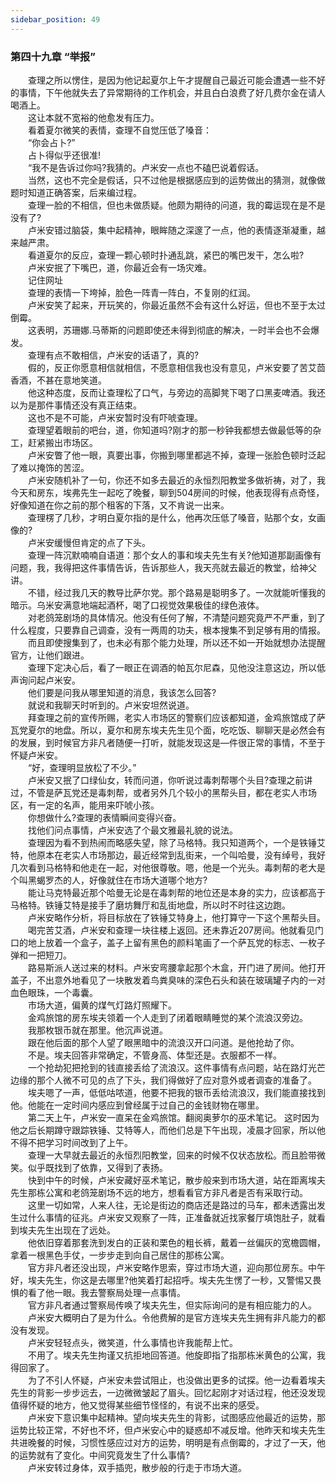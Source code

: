 ```yaml
---
sidebar_position: 49
---
```

### 第四十九章 “举报”  


　　查理之所以愣住，是因为他记起夏尔上午才提醒自己最近可能会遭遇一些不好的事情，下午他就失去了异常期待的工作机会，并且白白浪费了好几费尔金在请人喝酒上。  
　　这让本就不宽裕的他愈发有压力。  
　　看着夏尔微笑的表情，查理不自觉压低了嗓音：  
　　“你会占卜?”  
　　占卜得似乎还很准!  
　　“我不是告诉过你吗?我猜的。卢米安一点也不磕巴说着假话。  
　　当然，这也不完全是假话，只不过他是根据感应到的运势做出的猜测，就像做题时知道正确答案，后来编过程。  
　　查理一脸的不相信，但也未做质疑。他颇为期待的问道，我的霉运现在是不是没有了?  
　　卢米安错过脑袋，集中起精神，眼眸随之深邃了一点，他的表情逐渐凝重，越来越严肃。  
　　看道夏尔的反应，查理一颗心顿时扑通乱跳，紧巴的嘴巴发干，怎么啦?  
　　卢米安抿了下嘴巴，道，你最近会有一场灾难。  
　　记住网址  
　　查理的表情一下垮掉，脸色一阵青一阵白，不复刚的红润。  
　　卢米安笑了起来，开玩笑的，你最近虽然不会有这什么好运，但也不至于太过倒霉。  
　　这表明，苏珊娜.马蒂斯的问题即使还未得到彻底的解决，一时半会也不会爆发。  
　　查理有点不敢相信，卢米安的话语了，真的?  
　　假的，反正你愿意相信就相信，不愿意相信我也没有意见，卢米安要了苦艾茴香酒，不甚在意地笑道。  
　　他这种态度，反而让查理松了口气，与旁边的高脚凳下喝了口黑麦啤酒。我还以为是那件事情还没有真正结束。  
　　这也不是不可能，卢米安暂时没有吓唬查理。  
　　查理望着眼前的吧台，道，你知道吗?刚才的那一秒钟我都想去做最低等的杂工，赶紧搬出市场区。  
　　卢米安瞥了他一眼，真要出事，你搬到哪里都逃不掉，查理一张脸色顿时泛起了难以掩饰的苦涩。  
　　卢米安随机补了一句，你还不如多去最近的永恒烈阳教堂多做祈祷，对了，我今天和房东，埃弗先生一起吃了晚餐，聊到504房间的时候，他表现得有点奇怪，好像知道在你之前的那个租客的下落，又不肯说一出来。  
　　查理楞了几秒，才明白夏尔指的是什么，他再次压低了嗓音，贴那个女，女画像的?  
　　卢米安缓慢但肯定的点了下头。  
　　查理一阵沉默喃喃自语道：那个女人的事和埃夫先生有关?他知道那副画像有问题，我，我得把这件事情告诉，告诉那些人，我天亮就去最近的教堂，给神父讲。  
　　不错，经过我几天的教导比萨尔党。那个路易是聪明多了。一次就能听懂我的暗示。乌米安满意地端起酒杯，喝了口视觉效果极佳的绿色液体。  
　　对老鸽笼剧场的具体情况。他没有任何了解，不清楚问题究竟严不严重，到了什么程度，只要靠自己调查，没有一两周的功夫，根本搜集不到足够有用的情报。  
　　而且即使搜集到了，也未必有那个能力处理，所以还不如一开始就想办法提醒官方，让他们跟进。  
　　查理下定决心后，看了一眼正在调酒的帕瓦尔尼森，见他没注意这边，所以低声询问起卢米安。  
　　他们要是问我从哪里知道的消息，我该怎么回答?  
　　就说和我聊天时听到的。卢米安坦然说道。  
　　拜查理之前的宣传所赐，老实人市场区的警察们应该都知道，金鸡旅馆成了萨瓦党夏尔的地盘。所以，夏尔和房东埃夫先生见个面，吃吃饭、聊聊天是必然会有的发展，到时候官方非凡者随便一打听，就能发现这是—件很正常的事情，不至于怀疑卢米安。  
　　“好，查理明显放松了不少。”  
　　卢米安又抿了口绿仙女，转而问道，你听说过毒刺帮哪个头目?查理之前讲过，不管是萨瓦党还是毒刺帮，或者另外几个较小的黑帮头目，都在老实人市场区，有一定的名声，能用来吓唬小孩。  
　　你想做什么?查理的表情瞬间变得兴奋。  
　　找他们问点事情，卢米安选了个最文雅最礼貌的说法。  
　　查理因为看不到热闹而略感失望，除了马格特。我只知道两个，一个是铁锤艾特，他原本在老实人市场那边，最近经常到乱街来，一个叫哈曼，没有绰号，我好几次看到马格特和他走在一起，对他很尊敬。嗯，他是一个光头。毒刺帮的老大是个叫黑蝎罗杰的人，好像就住在市场大道哪个地方?  
　　能让马克特最近那个哈曼无论是在毒刺帮的地位还是本身的实力，应该都高于马格特。铁锤艾特是接手了磨坊舞厅和乱街地盘，所以时不时往这边跑。  
　　卢米安略作分析，将目标放在了铁锤艾特身上，他打算守一下这个黑帮头目。  
　　喝完苦艾酒，卢米安和查理一块往楼上返回。还未靠近207房间。他就看见门口的地上放着一个盒子，盖子上留有黑色的颜料笔画了一个萨瓦党的标志、一枚子弹和一把短刀。  
　　路易斯派人送过来的材料。卢米安弯腰拿起那个木盒，开门进了房间。他打开盖子，不出意外地看见了一块散发着鸟粪臭味的深色石头和装在玻璃罐子内的一对血色眼珠，一个毒囊。  
　　市场大道，偏黄的煤气灯路灯照耀下。  
　　金鸡旅馆的房东埃夫领着一个人走到了闭着眼睛睡觉的某个流浪汉旁边。  
　　我那枚银币就在那里。他沉声说道。  
　　跟在他后面的那个人望了眼黑暗中的流浪汉开口问道。是他抢劫了你。  
　　不是。埃夫回答非常确定，不管身高、体型还是。衣服都不一样。  
　　一个抢劫犯把抢到的钱直接丢给了流浪汉。这件事情有点问题，站在路灯光芒边缘的那个人微不可见的点了下头，我们得做好了应对意外或者调查的准备了。  
　　埃夫嗯了一声，低低咕哝道，他要不把我的银币丢给流浪汉，我们能直接找到他。他能在一定时间内感应到曾经属于过自己的金钱财物在哪里。  
　　第二天上午，卢米安一直呆在金鸡旅馆。翻阅奥萝尔的巫术笔记。 这时因为他之后长期蹲守跟踪铁锤、艾特等人，而他们总是下午出现，凌晨才回家，所以他不得不把学习时间改到了上午。  
　　查理一大早就去最近的永恒烈阳教堂，回来的时候不仅状态放松。而且脸带微笑。似乎既找到了依靠，又得到了表扬。  
　　快到中午的时候，卢米安藏好巫术笔记，散步般来到市场大道，站在距离埃夫先生那栋公寓和老鸽笼剧场不远的地方，想看看官方非凡者是否有采取行动。  
　　这里一切如常，人来人往，无论是街边的商店还是路过的马车，都未透露出发生过什么事情的征兆。卢米安又观察了一阵，正准备就近找家餐厅填饱肚子，就看到埃夫先生出现在了远处。  
　　他依旧穿着那套洗到发白的正装和栗色的粗长裤，戴着一丝偏灰的宽檐圆帽，拿着一根黑色手仗，一步步走到向自己居住的那栋公寓。  
　　官方非凡者还没出现，卢米安略作思索，穿过市场大道，迎向那位房东。中午好，埃夫先生，你这是去哪里?他笑着打起招呼。埃夫先生愣了一秒，又警惕又畏惧的看了他一眼。我去警察局处理一点事情。  
　　官方非凡者通过警察局传唤了埃夫先生，但实际询问的是有相应能力的人。  
　　卢米安大概明白了是为什么。令他费解的是官方连埃夫先生拥有非凡能力的都没有发现。  
　　卢米安轻轻点头，微笑道，什么事情也许我能帮上忙。  
　　不用了。埃夫先生拘谨又抗拒地回答道。他旋即指了指那栋米黄色的公寓，我得回家了。  
　　为了不引人怀疑，卢米安未尝试阻止，也没做出更多的试探。他一边看着埃夫先生的背影一步步远去，一边微微皱起了眉头。回忆起刚才对话过程，他还没发现值得怀疑的地方，他又觉得某些细节怪怪的，有说不出来的感受。  
　　卢米安下意识集中起精神。望向埃夫先生的背影，试图感应他最近的运势，那运势比较正常，不好也不坏，但卢米安心中的疑惑却不减反增。他昨天和埃夫先生共进晚餐的时候，习惯性感应过对方的运势，明明是有点倒霉的，才过了一天，他的运势就有了变化。中间究竟发生了什么事情?  
　　卢米安转过身体，双手插兜，散步般的行走于市场大道。  
